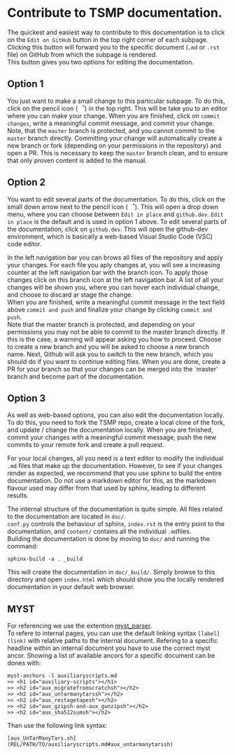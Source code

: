 # Contribute to TSMP documentation.

The quickest and easiest way to contribute to this documentation is to click on 
the `Edit on GitHub` button in the top right corner of each subpage. Clicking 
this button will forward you to the specific document (`.md` or `.rst` file) on 
GitHub from which the subpage is rendered.   
This button gives you two options for editing the documentation.

## Option 1  
You just want to make a small change to this particular subpage. To do this, 
click on the pencil icon (<svg aria-hidden="true" focusable="false" role="img" class="octicon octicon-pencil" viewBox="0 0 16 16" width="16" height="1    6" fill="currentColor" style="display: inline-block; user-select: none; vertical-align: text-bottom; overflow: visible;"><path d="M11.013 1.427a1.75 1.75 0 0 1 2.474 0l1.086 1.086a1.75 1.75 0 0 1 0 2    .474l-8.61 8.61c-.21.21-.47.364-.756.445l-3.251.93a.75.75 0 0 1-.927-.928l.929-3.25c.081-.286.235-.547.445-.758l8.61-8.61Zm.176 4.823L9.75 4.81l-6.286 6.287a.253.253 0 0 0-.064.108l-.558 1.953 1.953-    .558a.253.253 0 0 0 .108-.064Zm1.238-3.763a.25.25 0 0 0-.354 0L10.811 3.75l1.439 1.44 1.263-1.263a.25.25 0 0 0 0-.354Z"></path></svg>) 
in the top right. This will be take you to an editor where you can make your 
change. When you are finished, click on `commit changes`, write a meaningful 
commit message, and commit your change.   
Note, that the `master` branch is protected, and you cannot commit to the 
`master` branch directly. Committing your change will automatically create a 
new branch or fork (depending on your permissions in the repository) and open a 
PR. This is necessary to keep the `master` branch clean, and to ensure that only 
proven content is added to the manual.

## Option 2
You want to edit several parts of the documentation. To do this, click on the 
small down arrow next to the pencil icon (<svg aria-hidden="true" focusable="false" role="img" class="octicon octicon-pencil" viewBox="0 0 16 16" width="16" height="1    6" fill="currentColor" style="display: inline-block; user-select: none; vertical-align: text-bottom; overflow: visible;"><path d="M11.013 1.427a1.75 1.75 0 0 1 2.474 0l1.086 1.086a1.75 1.75 0 0 1 0 2    .474l-8.61 8.61c-.21.21-.47.364-.756.445l-3.251.93a.75.75 0 0 1-.927-.928l.929-3.25c.081-.286.235-.547.445-.758l8.61-8.61Zm.176 4.823L9.75 4.81l-6.286 6.287a.253.253 0 0 0-.064.108l-.558 1.953 1.953-    .558a.253.253 0 0 0 .108-.064Zm1.238-3.763a.25.25 0 0 0-.354 0L10.811 3.75l1.439 1.44 1.263-1.263a.25.25 0 0 0 0-.354Z"></path></svg>). 
This will open a drop down menu, where you can choose between `Edit in place` 
and `github.dev`. `Edit in place` is the default and is used in option 1 above. 
To edit several parts of the documentation, click on `github.dev`. This will 
open the github-dev environment, which is basically a web-based Visual Studio 
Code (VSC) code editor.   

In the left navigation bar you can brows all files of the repository and apply 
your changes. For each file you aply changes at, you will see a increasing 
counter at the left navigation bar with the branch icon. To apply those changes 
click on this branch icon at the left navigation bar. A list of all your changes 
will be shown you, where you can hover each individual change, and choose to 
discard ar stage the change.     
When you are finished, write a meaningful commit message in the text field above 
`commit and push`  and finalize your change by clicking `commit and push`.    
Note that the master branch is protected, and depending on your permissions you 
may not be able to commit to the master branch directly. If this is the case, a 
warning will appear asking you how to proceed. Choose to create a new branch and 
you will be asked to choose a new branch name. Next, Github will ask you to 
switch to the new branch, which you should do if you want to continue editing 
files. When you are done, create a PR for your branch so that your changes can 
be merged into the `master' branch and become part of the documentation. 

## Option 3
As well as web-based options, you can also edit the documentation locally. To do 
this, you need to fork the TSMP repo, create a local clone of the fork, and 
update / change the documentation locally. When you are finished, commit your 
changes with a meaningful commit message, push the new commits to your remote 
fork and create a pull request. 

For your local changes, all you need is a text editor to modify the individual 
`.md` files that make up the documentation. However, to see if your changes 
render as expected, we recommend that you use sphinx to build the entire 
documentation. Do not use a markdown editor for this, as the markdown flavour 
used may differ from that used by sphinx, leading to different results. 

The internal structure of the documentation is quite simple. All files related 
to the documentation are located in `doc/`.   
`conf.py` controls the behaviour of sphinx, `index.rst` is the entry point to 
the documentation, and `content/` contains all the individual `.md`files.  
Building the documentation is done by moving to `doc/` and running the command: 
```
sphinx-build -a . _build
``` 
This will create the documentation in `doc/_build/`. 
Simply browse to this directory and open `index.html` which should show you the 
locally rendered documentation in your default web browser.

## MYST

For referencing we use the extention [myst_parser](https://myst-parser.readthedocs.io/en/latest/).   
To refere to internal pages, you can use the default linking syntax `[label](link)` with relative paths to the internal document. Refering to a specific headline within an internal document you have to use the correct myst ancor. Showing a list of available ancors for a specific document can be dones with:
```
myst-anchors -l auxiliaryscripts.md
>> <h1 id="auxiliary-scripts"></h1>
>> <h2 id="aux_migratefromscratchsh"></h2>
>> <h2 id="aux_untarmanytarssh"></h2>
>> <h2 id="aux_restagetapesh"></h2>
>> <h2 id="aux_gzipsh-and-aux_gunzipsh"></h2>
>> <h2 id="aux_sha512sumsh"></h2>
```
Than use the following link syntax:
```
[aux_UnTarManyTars.sh](REL/PATH/TO/auxiliaryscripts.md#aux_untarmanytarssh)
